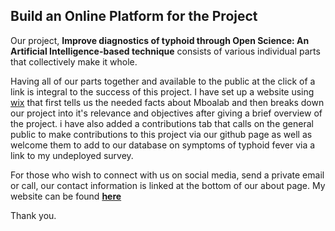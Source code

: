 ## Build an Online Platform for the Project

Our project, __Improve diagnostics of typhoid through Open Science: An Artificial Intelligence-based technique__ consists of various individual parts that collectively make it whole.

Having all of our parts together and available to the public at the click of a link is integral to the success of this project. I have set up a website using [wix](https://manage.wix.com/dashboard/27064fab-0cd0-44ef-9f88-6a536d2892a6/home) that first tells us the needed facts about Mboalab and then breaks down our project into it's relevance and objectives after giving a brief overview of the project.
i have also added a contributions tab that calls on the general public to make contributions to this project via our github page as well as welcome them to add to our database on symptoms of typhoid fever via a link to my undeployed survey.

For those who wish to connect with us on social media, send a private email or call, our contact information is linked at the bottom of our about page.
My website can be found [__here__](https://nancyfaks.wixsite.com/my-site)

Thank you.
